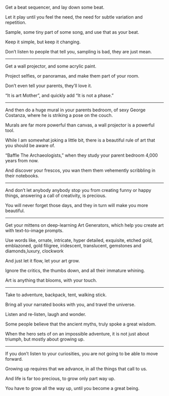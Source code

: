 Get a beat sequencer,
and lay down some beat.

Let it play until you feel the need,
the need for subtle variation and repetition.

Sample, some tiny part of some song,
and use that as your beat.

Keep it simple,
but keep it changing.

Don’t listen to people that tell you,
sampling is bad, they are just mean.

---

Get a wall projector,
and some acrylic paint.

Project selfies, or panoramas,
and make them part of your room.

Don’t even tell your parents,
they’ll love it.

“It is art Mother”,
and quickly add “It is not a phase.”

---

And then do a huge mural in your parents bedroom,
of sexy George Costanza, where he is striking a pose on the couch.

Murals are far more powerful than canvas,
a wall projector is a powerful tool.

While I am somewhat joking a little bit,
there is a beautiful rule of art that you should be aware of.

“Baffle The Archaeologists,”
when they study your parent bedroom 4,000 years from now.

And discover your frescos,
you wan them them vehemently scribbling in their notebooks.

---

And don’t let anybody anybody stop you from creating funny or happy things,
answering a call of creativity, is precious.

You will never forget those days,
and they in turn will make you more beautiful.

---

Get your mittens on deep-learning Art Generators,
which help you create art with text-to-image prompts.

Use words like, ornate, intricate, hyper detailed, exquisite, etched gold,
emblazoned, gold filigree, iridescent, translucent, gemstones and diamonds,luxury, clockwork

And just let it flow,
let your art grow.

Ignore the critics, the thumbs down,
and all their immature whining.

Art is anything that blooms,
with your touch.

---

Take to adventure,
backpack, tent, walking stick.

Bring all your narrated books with you,
and travel the universe.

Listen and re-listen,
laugh and wonder.

Some people believe that the ancient myths,
truly spoke a great wisdom.

When the hero sets of on an impossible adventure,
it is not just about triumph, but mostly about growing up.

---

If you don’t listen to your curiosities,
you are not going to be able to move forward.

Growing up requires that we advance,
in all the things that call to us.

And life is far too precious,
to grow only part way up.

You have to grow all the way up,
until you become a great being.
